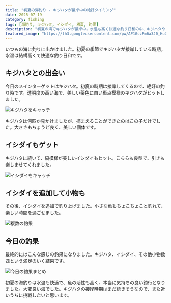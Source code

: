 ```yaml
---
title: "初夏の海釣り - キジハタが接岸中の絶好タイミング"
date: 2025-07-19
category: fishing
tags: [海釣り, キジハタ, イシダイ, 初夏, 釣果]
description: "初夏の海でキジハタが接岸中。水温も高く快適な釣り日和の中、キジハタやイシダイをキャッチした釣行記。"
featured_image: "https://lh3.googleusercontent.com/pw/AP1GczPm6a3J0_HuOAfKg3xQEyVt3EzIthQvdZUb4-9psILG_PGeY6FD3coQxdqFkUO7eA5Mi4UiEt4P266zaOBP3yqPYgzoxi-4KxBCzT6PTCp15O5jXTmY=s1621?authuser=0"
---
```


<!-- 元のGoogle Photosリンク: https://photos.app.goo.gl/1YncgMNkxomRnPHU9 -->

いつもの海に釣りに出かけました。初夏の季節でキジハタが接岸している時期。水温は結構高くて快適な釣り日和です。

## キジハタとの出会い

今日のメインターゲットはキジハタ。初夏の時期は接岸してくるので、絶好の釣り時です。透明度の高い海で、美しい茶色に白い斑点模様のキジハタがヒットしました。

![キジハタをキャッチ](https://lh3.googleusercontent.com/pw/AP1GczPm6a3J0_HuOAfKg3xQEyVt3EzIthQvdZUb4-9psILG_PGeY6FD3coQxdqFkUO7eA5Mi4UiEt4P266zaOBP3yqPYgzoxi-4KxBCzT6PTCp15O5jXTmY=s1621?authuser=0)

キジハタは何匹か見かけましたが、捕まえることができたのはこの子だけでした。大きさもちょうど良く、美しい個体です。

## イシダイもゲット

キジハタに続いて、縞模様が美しいイシダイもヒット。こちらも良型で、引きも楽しませてくれました。

![イシダイをキャッチ](https://lh3.googleusercontent.com/pw/AP1GczOYrFeZdjd5pM6RKkHrveCk6sxluj4vQhOqjp2ENl6F7yYgDxIMDtCdVtj501GD39jjjxUnU3mUn0kWJKOOapF_kNsxRKzZV-MifwsTayfeYiI5oT1wsAz3p4GIuFNRPK2AY6PGufmYqZ1k5J1KSM0glA=s1621?authuser=0)

## イシダイを追加して小物も

その後、イシダイを追加で釣り上げました。小さな魚もちょこちょこと釣れて、楽しい時間を過ごせました。

![複数の釣果](https://lh3.googleusercontent.com/pw/AP1GczPDawl-rEyvxtOk9cE7Zxe8fU1DeoPrF89dVjaPBKJRwaqSuM-6JG0SapX8QClDNiQGErVeYe-7NsDQOvJS5lPZdQc7YF-F71Qdo0hUPgzmIr8kFQh0awoyz0MJdgltldkOZZdhwdH0FlYwcF7T_Fv7LA=s1621?authuser=0)

## 今日の釣果

最終的にはこんな感じの釣果になりました。キジハタ、イシダイ、その他小物数匹という満足のいく結果です。

![今日の釣果まとめ](https://lh3.googleusercontent.com/pw/AP1GczNwWaa4E84cWub6csbzOsOf2-3WFeRJiIxc0CFLAp187XXWsqx30wL3XvlynJNMF1C2WspMvns29BaPkaZIYcyR25_G7UaIFwrppYB9Z4f0liPnYOVzXTkgpdgmqShH9Weyg1Zr1tqLQGn8BQE0Rgrxiw=s1621?authuser=0)

初夏の海釣りは水温も快適で、魚の活性も高く、本当に気持ちの良い釣行となりました。大変良い海でした。キジハタの接岸時期はまだ続きそうなので、また近いうちに挑戦したいと思います。